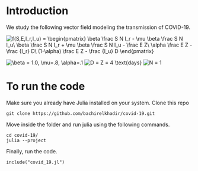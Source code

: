 # Introduction

We study the following vector field modeling the transmission of COVID-19.

![f(S,E,I_r,I_u) = \begin{pmatrix}         \beta  \frac S N I_r - \mu  \beta  \frac S N I_u\\         \beta  \frac S N I_r + \mu  \beta  \frac S N I_u - \frac E Z\\         \alpha  \frac E Z - \frac {I_r} D\\         (1-\alpha)  \frac E Z - \frac {I_u} D \end{pmatrix}](https://render.githubusercontent.com/render/math?math=f(S%2CE%2CI_r%2CI_u)%20%3D%20%5Cbegin%7Bpmatrix%7D%20%20%20%20%20%20%20%20%20%5Cbeta%20%20%5Cfrac%20S%20N%20I_r%20-%20%5Cmu%20%20%5Cbeta%20%20%5Cfrac%20S%20N%20I_u%5C%5C%20%20%20%20%20%20%20%20%20%5Cbeta%20%20%5Cfrac%20S%20N%20I_r%20%2B%20%5Cmu%20%20%5Cbeta%20%20%5Cfrac%20S%20N%20I_u%20-%20%5Cfrac%20E%20Z%5C%5C%20%20%20%20%20%20%20%20%20%5Calpha%20%20%5Cfrac%20E%20Z%20-%20%5Cfrac%20%7BI_r%7D%20D%5C%5C%20%20%20%20%20%20%20%20%20(1-%5Calpha)%20%20%5Cfrac%20E%20Z%20-%20%5Cfrac%20%7BI_u%7D%20D%20%5Cend%7Bpmatrix%7D)

![\beta = 1.0, \mu=.8, \alpha=.1](https://render.githubusercontent.com/render/math?math=%5Cbeta%20%3D%201.0%2C%20%5Cmu%3D.8%2C%20%5Calpha%3D.1)
![D = Z = 4 \text{days}](https://render.githubusercontent.com/render/math?math=D%20%3D%20Z%20%3D%204%20%5Ctext%7Bdays%7D)
![$N = 1$](https://render.githubusercontent.com/render/math?math=%24N%20%3D%201%24)


# To run the code
Make sure you already have Julia installed on your system. Clone this repo

```
git clone https://github.com/bachirelkhadir/covid-19.git
```

Move inside the folder and run julia using the following commands.
```
cd covid-19/
julia --project
```

Finally, run the code.
```
include("covid_19.jl")
```


